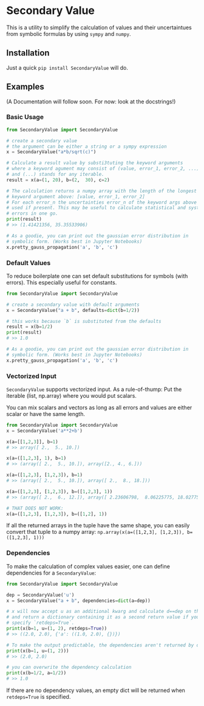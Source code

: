 # Secondary Value

This is a utility to simplify the calculation of values and their
uncertaintues from symbolic formulas by using `sympy` and `numpy`.

## Installation
Just a quick `pip install SecondaryValue` will do.

## Examples
(A Documentation will follow soon. For now: look at the docstrings!)

### Basic Usage
```python
from SecondaryValue import SecondaryValue

# create a secondary value
# the argument can be either a string or a sympy expression
x = SecondaryValue("a*b/sqrt(c)")

# Calculate a result value by substi3tuting the keyword arguments
# where a keyword agument may consist of (value, error_1, error_2, ...)
# and (...) stands for any iterable.
result = x(a=(1, 20), b=(2,  30), c=2)

# The calculation returns a numpy array with the length of the longest
# keyword argument above: [value, error_1, error_2]
# For each error_n the uncertainties error_n of the keyword args above are
# used if present. This may be useful to calculate statistical and systemic
# errors in one go.
print(result)
# >> (1.41421356, 35.35533906)

# As a goodie, you can print out the gaussian error distribution in
# symbolic form. (Works best in Jupyter Notebooks)
x.pretty_gauss_propagation('a', 'b', 'c')
```

### Default Values
To reduce boilerplate one can set default substitutions for symbols (with errors).
This especially useful for constants.

```python
from SecondaryValue import SecondaryValue

# create a secondary value with default arguments
x = SecondaryValue("a + b", defaults=dict(b=1/2))

# this works because `b` is substituted from the defaults
result = x(b=1/2)
print(result)
# >> 1.0

# As a goodie, you can print out the gaussian error distribution in
# symbolic form. (Works best in Jupyter Notebooks)
x.pretty_gauss_propagation('a', 'b', 'c')
```

### Vectorized Input
`SecondaryValue` supports vectorized input. As a rule-of-thump: Put
the iterable (list, np.array) where you would put scalars.

You can mix scalars and vectors as long as all errors and values are
either scalar or have the same length.

```python
from SecondaryValue import SecondaryValue
x = SecondaryValue('a**2+b')

x(a=[[1,2,3]], b=1)
# >> array([ 2.,  5., 10.])

x(a=([1,2,3], 1), b=1)
# >> (array([ 2.,  5., 10.]), array([2., 4., 6.]))

x(a=([1,2,3], [1,2,3]), b=1)
# >> (array([ 2.,  5., 10.]), array([ 2.,  8., 18.]))

x(a=([1,2,3], [1,2,3]), b=([1,2,3], 1))
# >> (array([ 2.,  6., 12.]), array([ 2.23606798,  8.06225775, 18.02775638]))

# THAT DOES NOT WORK:
x(a=([1,2,3], [1,2,3]), b=([1,2], 1))
```

If all the returned arrays in the tuple have the same shape, you can
easily convert that tuple to a numpy array:
`np.array(x(a=([1,2,3], [1,2,3]), b=([1,2,3], 1)))`

### Dependencies
To make the calculation of complex values easier, one can define
dependencies for a `SecondaryValue`:

```python
from SecondaryValue import SecondaryValue

dep = SecondaryValue('u')
x = SecondaryValue("a + b", dependencies=dict(a=dep))

# x will now accept u as an additional kwarg and calculate d==dep on the fly
# and return a dictionary containing it as a second return value if you
# specify `retdeps=True`.
print(x(b=1, u=(1, 2), retdeps=True))
# >> ((2.0, 2.0), {'a': ((1.0, 2.0), {})})

# To make the output predictable, the dependencies aren't returned by deafult.
print(x(b=1, u=(1, 2)))
# >> (2.0, 2.0)

# you can overwrite the dependency calculation
print(x(b=1/2, a=1/2))
# >> 1.0
```

If there are no dependency values, an empty dict will be returned when
`retdeps=True` is specified.
